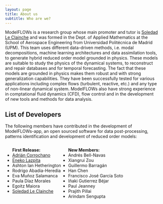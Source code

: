 ```yaml
---
layout: page
title: About us
subtitle: Who are we?
---
```


ModelFLOWs is a research group whose main promoter and tutor is [Soledad Le Clainche](https://sites.google.com/view/soledadleclainche/) and was formed in the Dept. of Applied Mathematics at the School of Aerospace Engineering from Universidad Politécnica de Madrid (UPM). This team uses different data-driven methods, i.e. modal decompositions, machine learning architectures and data assimilation tools, to generate hybrid reduced order model grounded in physics. These models are suitable to study the physics of the dynamical systems, to reconstruct and repair databases and for temporal forecasting. The fact that these models are grounded in physics makes them robust and with strong generalization capabilities. They have been successfully tested for various applications including complex flows (turbulent, reactive, etc.) and any type of non-linear dynamical system. ModelFLOWs also have strong experience in comptational fluid dynamics (CFD), flow control and in the development of new tools and methods for data analysis.  

## List of Developers
The following members have contributed in the development of ModelFLOWs-app, an open sourced software for data post-processing, patterns identification and development of reduced order models:

<div style="display: flex;">
  <ul>
    <strong>First Release:</strong>
    <li> <a href="https://shorturl.at/FIoD3" target="_blank">Adrián Corrochano</a></li>
    <li> <a href="https://sites.google.com/view/eneko-lazpita/" target="_blank">Eneko Lazpita</a></li>
    <li> Ashton Ian Hetherington</li>
    <li> Rodrigo Abadia-Heredia</li>
    <li> Eva Muñoz Salamanca</li>
    <li> Paula Díaz Morales</li>
    <li> Egoitz Maiora</li>
    <li><a href="https://sites.google.com/view/soledadleclainche/" target="_blank">Soledad Le Clainche</a></li>
  </ul>
  <ul>
    <strong>New Members:</strong>
    <li> Andrés Bell-Navas</li>
    <li> Xiangrui Zou</li>
    <li> Guillermo Barragán</li>
    <li> Han Chen</li>
    <li> Francisco José García Soto</li>
    <li> Iñaki Gutierrez Béjar</li>
    <li> Paul Jeanney</li>
    <li> Prajith Pillai</li>
    <li> Arindam Sengupta</li>
  </ul>
</div>

<!-- ### List of Contributors
- 
-->

<!-- ## Projects
Include projects related to the group. -->
